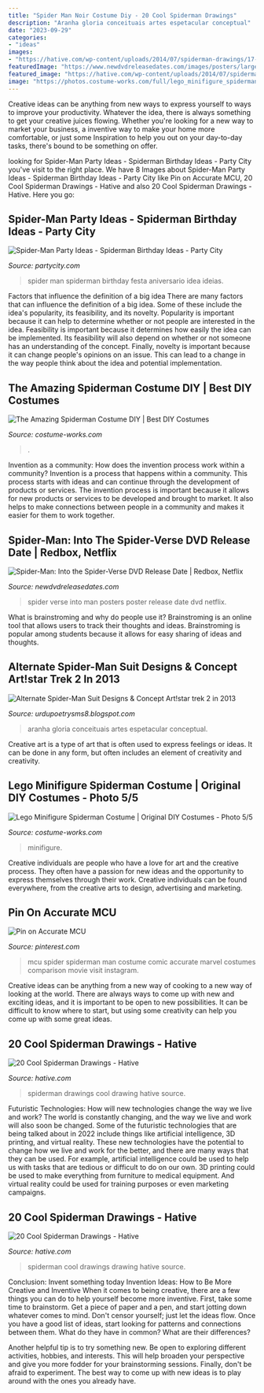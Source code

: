 ```yaml
---
title: "Spider Man Noir Costume Diy - 20 Cool Spiderman Drawings"
description: "Aranha gloria conceituais artes espetacular conceptual"
date: "2023-09-29"
categories:
- "ideas"
images:
- "https://hative.com/wp-content/uploads/2014/07/spiderman-drawings/17-spiderman-drawings.jpg"
featuredImage: "https://www.newdvdreleasedates.com/images/posters/large/spider-man-into-the-spider-verse-2018-07.jpg"
featured_image: "https://hative.com/wp-content/uploads/2014/07/spiderman-drawings/5-spiderman-drawings.jpg"
image: "https://photos.costume-works.com/full/lego_minifigure_spiderman5.jpg"
---
```



Creative ideas can be anything from new ways to express yourself to ways to improve your productivity. Whatever the idea, there is always something to get your creative juices flowing. Whether you're looking for a new way to market your business, a inventive way to make your home more comfortable, or just some Inspiration to help you out on your day-to-day tasks, there's bound to be something on offer.

	

		
looking for Spider-Man Party Ideas - Spiderman Birthday Ideas - Party City you've visit to the right place. We have 8 Images about Spider-Man Party Ideas - Spiderman Birthday Ideas - Party City like Pin on Accurate MCU, 20 Cool Spiderman Drawings - Hative and also 20 Cool Spiderman Drawings - Hative. Here you go:
		
    
## Spider-Man Party Ideas - Spiderman Birthday Ideas - Party City

<img loading=lazy src="http://s7d5.scene7.com/is/image/PartyCity/Spiderman_2014_0807_v2?$guide_feature_img2$" onerror="this.onerror=null;this.src='https://tse2.mm.bing.net/th?id=OIP.l94T0TVK5sa22zbWr9rlSAHaEI&amp;pid=15.1';" alt="Spider-Man Party Ideas - Spiderman Birthday Ideas - Party City">

_Source: partycity.com_

>spider man spiderman birthday festa aniversario idea ideias. 

	

Factors that influence the definition of a big idea
There are many factors that can influence the definition of a big idea. Some of these include the idea's popularity, its feasibility, and its novelty. Popularity is important because it can help to determine whether or not people are interested in the idea. Feasibility is important because it determines how easily the idea can be implemented. Its feasibility will also depend on whether or not someone has an understanding of the concept. Finally, novelty is important because it can change people's opinions on an issue. This can lead to a change in the way people think about the idea and potential implementation.

    
## The Amazing Spiderman Costume DIY | Best DIY Costumes

<img loading=lazy src="https://photos.costume-works.com/full/amazing_spiderman.jpg" onerror="this.onerror=null;this.src='https://tse4.mm.bing.net/th?id=OIP.c6aX5OmflewtjvoxPCLxDQHaMw&amp;pid=15.1';" alt="The Amazing Spiderman Costume DIY | Best DIY Costumes">

_Source: costume-works.com_

>. 

	

Invention as a community: How does the invention process work within a community?
Invention is a process that happens within a community. This process starts with ideas and can continue through the development of products or services. The invention process is important because it allows for new products or services to be developed and brought to market. It also helps to make connections between people in a community and makes it easier for them to work together.

    
## Spider-Man: Into The Spider-Verse DVD Release Date | Redbox, Netflix

<img loading=lazy src="https://www.newdvdreleasedates.com/images/posters/large/spider-man-into-the-spider-verse-2018-07.jpg" onerror="this.onerror=null;this.src='https://tse1.mm.bing.net/th?id=OIP.njEZpcd8CWxI7u2bUzWcowHaK-&amp;pid=15.1';" alt="Spider-Man: Into the Spider-Verse DVD Release Date | Redbox, Netflix">

_Source: newdvdreleasedates.com_

>spider verse into man posters poster release date dvd netflix. 

	

What is brainstroming and why do people use it?
Brainstroming is an online tool that allows users to track their thoughts and ideas. Brainstroming is popular among students because it allows for easy sharing of ideas and thoughts.

    
## Alternate Spider-Man Suit Designs &amp; Concept Art!star Trek 2 In 2013

<img loading=lazy src="https://1.bp.blogspot.com/-64Ltu3jdjOM/T_gv-so65WI/AAAAAAAAFlM/WFzgDx6vBuc/s1600/100608_GS10_1revised2.jpg" onerror="this.onerror=null;this.src='https://tse4.mm.bing.net/th?id=OIP.Fowuo19DtIIvsbk-LbJ9pQHaKd&amp;pid=15.1';" alt="Alternate Spider-Man Suit Designs &amp; Concept Art!star trek 2 in 2013">

_Source: urdupoetrysms8.blogspot.com_

>aranha gloria conceituais artes espetacular conceptual. 

	

Creative art is a type of art that is often used to express feelings or ideas. It can be done in any form, but often includes an element of creativity and creativity.

    
## Lego Minifigure Spiderman Costume | Original DIY Costumes - Photo 5/5

<img loading=lazy src="https://photos.costume-works.com/full/lego_minifigure_spiderman5.jpg" onerror="this.onerror=null;this.src='https://tse4.mm.bing.net/th?id=OIP.CX_Y-hbs1ZuFz8WWl7eeKQHaJ8&amp;pid=15.1';" alt="Lego Minifigure Spiderman Costume | Original DIY Costumes - Photo 5/5">

_Source: costume-works.com_

>minifigure. 

	

Creative individuals are people who have a love for art and the creative process. They often have a passion for new ideas and the opportunity to express themselves through their work. Creative individuals can be found everywhere, from the creative arts to design, advertising and marketing.

    
## Pin On Accurate MCU

<img loading=lazy src="https://i.pinimg.com/736x/4d/95/6f/4d956f37feabcc83d44826a1700afb05.jpg" onerror="this.onerror=null;this.src='https://tse2.mm.bing.net/th?id=OIP.QNcWxjuMTfOYG9rYUvY8EQHaJQ&amp;pid=15.1';" alt="Pin on Accurate MCU">

_Source: pinterest.com_

>mcu spider spiderman man costume comic accurate marvel costumes comparison movie visit instagram. 

	

Creative ideas can be anything from a new way of cooking to a new way of looking at the world. There are always ways to come up with new and exciting ideas, and it is important to be open to new possibilities. It can be difficult to know where to start, but using some creativity can help you come up with some great ideas.

    
## 20 Cool Spiderman Drawings - Hative

<img loading=lazy src="https://hative.com/wp-content/uploads/2014/07/spiderman-drawings/5-spiderman-drawings.jpg" onerror="this.onerror=null;this.src='https://tse1.mm.bing.net/th?id=OIP.uz5q7T0D5YLkFQbp4teZ2gHaKh&amp;pid=15.1';" alt="20 Cool Spiderman Drawings - Hative">

_Source: hative.com_

>spiderman drawings cool drawing hative source. 

	

Futuristic Technologies: How will new technologies change the way we live and work?
The world is constantly changing, and the way we live and work will also soon be changed. Some of the futuristic technologies that are being talked about in 2022 include things like artificial intelligence, 3D printing, and virtual reality. These new technologies have the potential to change how we live and work for the better, and there are many ways that they can be used. For example, artificial intelligence could be used to help us with tasks that are tedious or difficult to do on our own. 3D printing could be used to make everything from furniture to medical equipment. And virtual reality could be used for training purposes or even marketing campaigns.

    
## 20 Cool Spiderman Drawings - Hative

<img loading=lazy src="https://hative.com/wp-content/uploads/2014/07/spiderman-drawings/17-spiderman-drawings.jpg" onerror="this.onerror=null;this.src='https://tse3.mm.bing.net/th?id=OIP.wT8lEDYUwIo76O1JckQtaAHaLL&amp;pid=15.1';" alt="20 Cool Spiderman Drawings - Hative">

_Source: hative.com_

>spiderman cool drawings drawing hative source. 

	

Conclusion: Invent something today
Invention Ideas: How to Be More Creative and Inventive
When it comes to being creative, there are a few things you can do to help yourself become more inventive. First, take some time to brainstorm. Get a piece of paper and a pen, and start jotting down whatever comes to mind. Don't censor yourself; just let the ideas flow. Once you have a good list of ideas, start looking for patterns and connections between them. What do they have in common? What are their differences?

Another helpful tip is to try something new. Be open to exploring different activities, hobbies, and interests. This will help broaden your perspective and give you more fodder for your brainstorming sessions. Finally, don't be afraid to experiment. The best way to come up with new ideas is to play around with the ones you already have.

